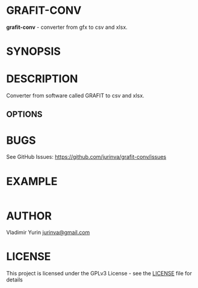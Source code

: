 GRAFIT-CONV
=======

**grafit-conv** - converter from gfx to csv and xlsx.

SYNOPSIS
========


DESCRIPTION
===========

Converter from software called GRAFIT to csv and xlsx.

OPTIONS
-------



BUGS
====

See GitHub Issues: <https://github.com/jurinva/grafit-conv/issues>

EXAMPLE
=======
```bash

```

AUTHOR
======

Vladimir Yurin <jurinva@gmail.com>

LICENSE
======
This project is licensed under the GPLv3 License - see the [LICENSE](LICENSE) file for details